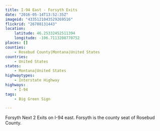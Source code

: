 ```yaml
---
title: I-94 East - Forsyth Exits
date: "2016-05-14T13:52:35Z"
imageid: "4335121043529269516"
flickrid: "26788131443"
location:
    latitude: 46.25332452511394
    longitude: -106.7113208770752
places: []
counties:
    - Rosebud County|Montana|United States
countries:
    - United States
states:
    - Montana|United States
highwaytypes:
    - Interstate Highway
highways:
    - I-94
tags:
    - Big Green Sign

---
```

Forsyth Next 2 Exits on I-94 east.  Forsyth is the county seat of Rosebud County.